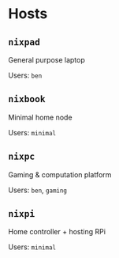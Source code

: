 # Hosts

## `nixpad`

General purpose laptop

Users: `ben`


## `nixbook`

Minimal home node

Users: `minimal`


## `nixpc`

Gaming & computation platform

Users: `ben`, `gaming`


## `nixpi`

Home controller + hosting RPi

Users: `minimal`
